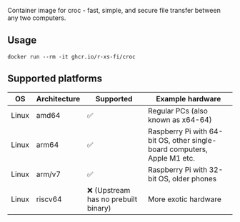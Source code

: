 Container image for croc - fast, simple, and secure file transfer between any two computers.

## Usage

```shell
docker run --rm -it ghcr.io/r-xs-fi/croc
```

## Supported platforms


| OS    | Architecture  | Supported | Example hardware |
|-------|---------------|-----------|-------------|
| Linux | amd64 | ✅       | Regular PCs (also known as x64-64) |
| Linux | arm64 | ✅       | Raspberry Pi with 64-bit OS, other single-board computers, Apple M1 etc. |
| Linux | arm/v7 | ✅       | Raspberry Pi with 32-bit OS, older phones |
| Linux | riscv64 | ❌ (Upstream has no prebuilt binary)       | More exotic hardware |
